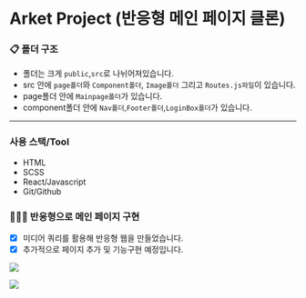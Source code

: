 # Arket Project (반응형 메인 페이지 클론)

### 📋 폴더 구조

- 폴더는 크게 `public`,`src`로 나뉘어져있습니다.
- src 안에 `page폴더`와 `Component폴더`,  `Image폴더` 그리고 `Routes.js파일`이 있습니다.
- page폴더 안에 `Mainpage폴더`가 있습니다.
- component폴더 안에 `Nav폴더`,`Footer폴더`,`LoginBox폴더`가 있습니다.

---
### 사용 스택/Tool  
- HTML
- SCSS
- React/Javascript
- Git/Github

### 💁🏻‍♀️ 반응형으로 메인 페이지 구현
- [x] 미디어 쿼리를 활용해 반응형 웹을 만들었습니다.
- [x] 추가적으로 페이지 추가 및 기능구현 예정입니다.

![](https://images.velog.io/images/chloeee/post/ee15eeb5-d42d-478c-9aad-b733c18b7c7e/%E1%84%89%E1%85%B3%E1%84%8F%E1%85%B3%E1%84%85%E1%85%B5%E1%86%AB%E1%84%89%E1%85%A3%E1%86%BA%202021-03-03%20%E1%84%8B%E1%85%A9%E1%84%92%E1%85%AE%201.50.31.png)

![](https://images.velog.io/images/chloeee/post/5dff96ab-f68d-4714-8ba1-58dc6d05136a/%E1%84%89%E1%85%B3%E1%84%8F%E1%85%B3%E1%84%85%E1%85%B5%E1%86%AB%E1%84%89%E1%85%A3%E1%86%BA%202021-03-03%20%E1%84%8B%E1%85%A9%E1%84%92%E1%85%AE%201.55.29.png)
